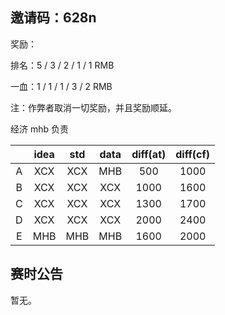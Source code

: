 ## 邀请码：628n

奖励：

排名：5 / 3 / 2 / 1 / 1 RMB

一血：1 / 1 / 1 / 3 / 2 RMB

注：作弊者取消一切奖励，并且奖励顺延。

经济 mhb 负责

|  | idea | std | data | diff(at) | diff(cf) |
| :-: | :-: | :-: | :-: | :-: | :-: |
| A | XCX | XCX | MHB | 500 | 1000 |
| B | XCX | XCX | XCX | 1000 | 1600 |
| C | XCX | XCX | XCX | 1300 | 1700 |
| D | XCX | XCX | XCX | 2000 | 2400 |
| E | MHB | MHB | MHB | 1600 | 2000 |

## 赛时公告

暂无。

